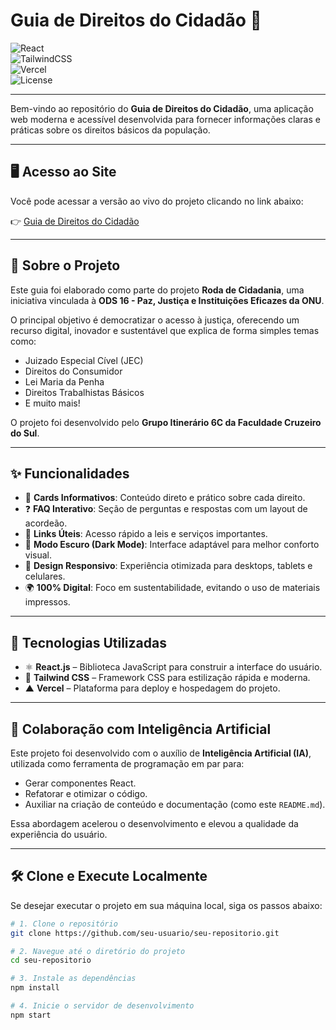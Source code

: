 # Guia de Direitos do Cidadão 📜  

![React](https://img.shields.io/badge/React-20232A?style=for-the-badge&logo=react&logoColor=61DAFB)  
![TailwindCSS](https://img.shields.io/badge/Tailwind_CSS-38B2AC?style=for-the-badge&logo=tailwind-css&logoColor=white)  
![Vercel](https://img.shields.io/badge/Vercel-000000?style=for-the-badge&logo=vercel&logoColor=white)  
![License](https://img.shields.io/badge/License-MIT-blue?style=for-the-badge)  

---

Bem-vindo ao repositório do **Guia de Direitos do Cidadão**, uma aplicação web moderna e acessível desenvolvida para fornecer informações claras e práticas sobre os direitos básicos da população.  

---

## 🖥️ Acesso ao Site
Você pode acessar a versão ao vivo do projeto clicando no link abaixo:

👉 [Guia de Direitos do Cidadão](https://guia-direito-do-cidadao.vercel.app)

---

## 🎯 Sobre o Projeto
Este guia foi elaborado como parte do projeto **Roda de Cidadania**, uma iniciativa vinculada à **ODS 16 - Paz, Justiça e Instituições Eficazes da ONU**.  

O principal objetivo é democratizar o acesso à justiça, oferecendo um recurso digital, inovador e sustentável que explica de forma simples temas como:

- Juizado Especial Cível (JEC)  
- Direitos do Consumidor  
- Lei Maria da Penha  
- Direitos Trabalhistas Básicos  
- E muito mais!  

O projeto foi desenvolvido pelo **Grupo Itinerário 6C da Faculdade Cruzeiro do Sul**.  

---

## ✨ Funcionalidades

- 📌 **Cards Informativos**: Conteúdo direto e prático sobre cada direito.  
- ❓ **FAQ Interativo**: Seção de perguntas e respostas com um layout de acordeão.  
- 🔗 **Links Úteis**: Acesso rápido a leis e serviços importantes.  
- 🌙 **Modo Escuro (Dark Mode)**: Interface adaptável para melhor conforto visual.  
- 📱 **Design Responsivo**: Experiência otimizada para desktops, tablets e celulares.  
- 🌍 **100% Digital**: Foco em sustentabilidade, evitando o uso de materiais impressos.  

---

## 🚀 Tecnologias Utilizadas

- ⚛️ **React.js** – Biblioteca JavaScript para construir a interface do usuário.  
- 🎨 **Tailwind CSS** – Framework CSS para estilização rápida e moderna.  
- ▲ **Vercel** – Plataforma para deploy e hospedagem do projeto.  

---

## 🤖 Colaboração com Inteligência Artificial
Este projeto foi desenvolvido com o auxílio de **Inteligência Artificial (IA)**, utilizada como ferramenta de programação em par para:

- Gerar componentes React.  
- Refatorar e otimizar o código.  
- Auxiliar na criação de conteúdo e documentação (como este `README.md`).  

Essa abordagem acelerou o desenvolvimento e elevou a qualidade da experiência do usuário.  

---

## 🛠️ Clone e Execute Localmente

Se desejar executar o projeto em sua máquina local, siga os passos abaixo:

```bash
# 1. Clone o repositório
git clone https://github.com/seu-usuario/seu-repositorio.git

# 2. Navegue até o diretório do projeto
cd seu-repositorio

# 3. Instale as dependências
npm install

# 4. Inicie o servidor de desenvolvimento
npm start
